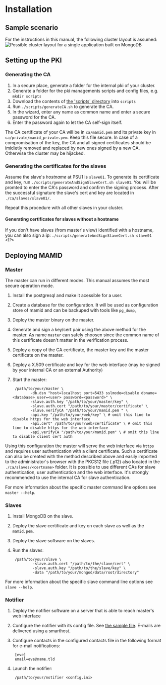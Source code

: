 # Installation

## Sample scenario

For the instructions in this manual, the following cluster layout is assumed:
![Possible cluster layout for a single application built on MongoDB](https://cdn.rawgit.com/KIT-MAMID/mamid/doc/doc/cluster_layout.svg)

## Setting up the PKI

### Generating the CA

1. In a secure place, generate a folder for the internal pki of your cluster.
2. Generate a folder for the pki managements scripts and config files, e.g. `mkdir scripts`
3. Download the contents of [the 'scripts' directory](https://github.com/KIT-MAMID/mamid/tree/master/scripts) into `scripts`
4. Run `./scripts/generateCA.sh` to generate the CA.
5. In the wizard, enter any name as common name and enter a secure password for the CA.
6. Enter the password again to let the CA self-sign itself.

The CA certificate of your CA will be in `ca/mamid.pem` and its private key in `ca/private/mamid_private.pem`. 
Keep this file secure. In case of a compromisation of the key, the CA and all signed certificates should be imidietly 
removed and replaced by new ones signed by a new CA. Otherwise the cluster may be hijacked.

### Generating the certificates for the slaves

Assume the slave's _hostname_ at PSU1 is `slave01`.
To generate its certificate and key, run `./scripts/generateAndSignSlaveCert.sh slave01`.
You will be promted to enter the CA's password and confirm the signing process.
After the successful signature the slave's cert and key are located in `./ca/slaves/slave01/`.

Repeat this procedure with all other slaves in your cluster.

#### Generating certificates for slaves without a hostname

If you don't have slaves (from master's view) identified with a hostname, you can also sign a ip:
`./scripts/generateAndSignSlaveCert.sh slave01 <IP>`

## Deploying MAMID

### Master

The master can run in different modes. This manual assumes the most secure operation mode.

1. Install the postgresql and make it acessible for a user.
2. Create a database for the configuration. It will be used as configuration store of mamid and can be backuped with 
tools like `pg_dump`,
2. Deploy the master binary on the master.
3. Generate and sign a key/cert pair using the above method for the master.
As name `master` can safely choosen since the common name of this certificate doesn't matter in the verification process.
4. Deploy a copy of the CA certificate, the master key and the master certificate on the master.
5. Deploy a X.509 certificate and key for the web interface (may be signed by your internal CA or an external Authority)
6. Start the master:

        /path/to/your/master \
               -db.dsn "host=localhost port=5433 sslmode=disable dbname=<database> user=<user> password=<password>" \
               -slave.auth.key "/path/to/your/master/key" \
               -slave.auth.cert "/path/to/your/master/certificate" \
               -slave.verifyCA "/path/to/your/mamid.pem " \
               -api.key "/path/to/your/web/key" \ # omit this line to disable https for the web interface
               -api.cert" /path/to/your/web/certificate" \ # omit this line to disable https for the web interface
               -api.verifyCA "/path/to/your/mamid.pem" \ # omit this line to disable client cert auth

Using this configuration the master will serve the web interface via `https` and requires 
user authentication with a client certificate. Such a certificate can also be created with the method described above
and easily imported to the administrator's browser with the PKCS12 file (.p12) also located
in the `./ca/slaves/<certname>` folder. It is possible to use different CAs for slave authentication,
user authentication and the web interface. It's strongly recommended to use the internal CA for slave
authentication.

For more information about the specific master command line options see `master --help`.

### Slaves

1. Install MongoDB on the slave.
2. Deploy the slave certificate and key on each slave as well as the `mamid.pem`.
3. Deploy the slave software on the slaves.
4. Run the slaves:

        /path/to/your/slave \
                -slave.auth.cert "/path/to/the/slave/cert" \
                -slave.auth.key "/path/to/the/slave/key" \ 
                -data "/path/to/your/mongod/data/root/directory"

For more information about the specific slave command line options see `slave --help`.

### Notifier

1. Deploy the notifier software on a server that is able to reach master's web interface
2. Configure the notifier with its config file. See [the sample file](https://github.com/KIT-MAMID/mamid/blob/master/notifier/config.ini.sample).
E-mails are delivered using a smarthost.
3. Configure contacts in the configured contacts file in the following format for e-mail notifications:

        [eve]
        email=eve@name.tld
4. Launch the notifier:

        /path/to/your/notifier <config.ini>
